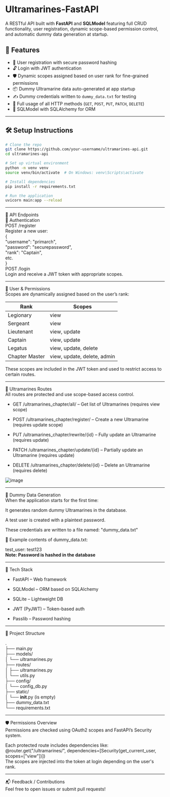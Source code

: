 # Ultramarines-FastAPI

A RESTful API built with **FastAPI** and **SQLModel** featuring full CRUD functionality, user registration, dynamic scope-based permission control, and automatic dummy data generation at startup.

## 🚀 Features

- 🔐 User registration with secure password hashing
- 🔓 Login with JWT authentication
- 🛡️ Dynamic scopes assigned based on user rank for fine-grained permissions
- 📦 Dummy Ultramarine data auto-generated at app startup
- ✍️ Dummy credentials written to `dummy_data.txt` for testing
- 📡 Full usage of all HTTP methods (`GET`, `POST`, `PUT`, `PATCH`, `DELETE`)
- 🧠 SQLModel with SQLAlchemy for ORM

---

## 🛠️ Setup Instructions

```bash
# Clone the repo
git clone https://github.com/your-username/ultramarines-api.git
cd ultramarines-api

# Set up virtual environment
python -m venv venv
source venv/bin/activate  # On Windows: venv\Scripts\activate

# Install dependencies
pip install -r requirements.txt

# Run the application
uvicorn main:app --reload
```

---

📘 API Endpoints  
🔐 Authentication  
POST /register  
Register a new user:  
{  
"username": "primarch",  
"password": "securepassword",  
"rank": "Captain",  
etc.  
}  
POST /login  
Login and receive a JWT token with appropriate scopes.

---

👤 User & Permissions  
Scopes are dynamically assigned based on the user’s rank:

| Rank           | Scopes                      |
| -------------- | --------------------------- |
| Legionary      | view                        |
| Sergeant       | view                        |
| Lieutenant     | view, update                |
| Captain        | view, update                |
| Legatus        | view, update, delete        |
| Chapter Master | view, update, delete, admin |

These scopes are included in the JWT token and used to restrict access to certain routes.

---

🧪 Ultramarines Routes  
All routes are protected and use scope-based access control.

- GET /ultramarines_chapter/all/ – Get list of Ultramarines (requires view scope)

- POST /ultramarines_chapter/register/ – Create a new Ultramarine (requires update scope)

- PUT /ultramarines_chapter/rewrite/{id} – Fully update an Ultramarine (requires update)

- PATCH /ultramarines_chapter/update/{id} – Partially update an Ultramarine (requires update)

- DELETE /ultramarines_chapter/delete/{id} – Delete an Ultramarine (requires delete)

![image](https://github.com/user-attachments/assets/d70925c6-bb3a-454f-a66e-6750063ee79b)

---

🧪 Dummy Data Generation  
When the application starts for the first time:

It generates random dummy Ultramarines in the database.

A test user is created with a plaintext password.

These credentials are written to a file named: "dummy_data.txt"

🔐 Example contents of dummy_data.txt:

test_user: test123  
 **Note: Password is hashed in the database**

---

🧩 Tech Stack

- FastAPI – Web framework

- SQLModel – ORM based on SQLAlchemy

- SQLite – Lightweight DB

- JWT (PyJWT) – Token-based auth

- Passlib – Password hashing

---

📂 Project Structure

.  
├── main.py  
├── models/  
│ └── ultramarines.py  
├── routes/  
│ ├── ultramarines.py  
│ └── utils.py  
├── config/  
│ └── config_db.py  
├── static/  
│ └── **init**.py (is empty)  
├── dummy_data.txt  
└── requirements.txt

---

🛡️ Permissions Overview  
Permissions are checked using OAuth2 scopes and FastAPI’s Security system.

Each protected route includes dependencies like:  
@router.get("/ultramarines/", dependencies=[Security(get_current_user, scopes=["view"])])  
The scopes are injected into the token at login depending on the user's rank.

---

📬 Feedback / Contributions  
Feel free to open issues or submit pull requests!

